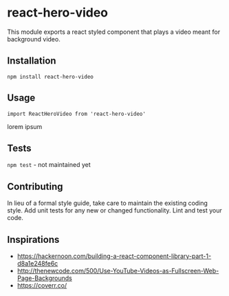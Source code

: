 react-hero-video
=========

This module exports a react styled component that plays a video meant for background video.

## Installation

  `npm install react-hero-video`

## Usage

    import ReactHeroVideo from 'react-hero-video'
  
  
  lorem ipsum


## Tests

  `npm test` - not maintained yet

## Contributing

In lieu of a formal style guide, take care to maintain the existing coding style. Add unit tests for any new or changed functionality. Lint and test your code.

## Inspirations

- <https://hackernoon.com/building-a-react-component-library-part-1-d8a1e248fe6c>
- <http://thenewcode.com/500/Use-YouTube-Videos-as-Fullscreen-Web-Page-Backgrounds>
- <https://coverr.co/>